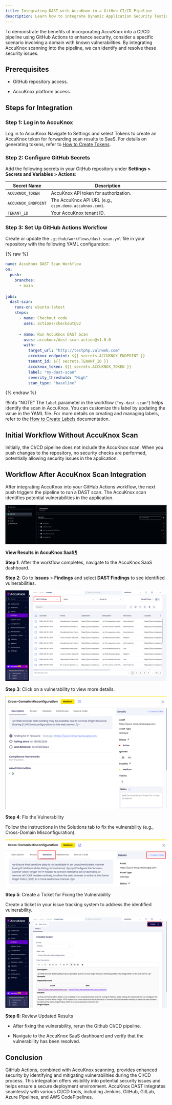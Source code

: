 ```yaml
---
title: Integrating DAST with AccuKnox in a GitHub CI/CD Pipeline
description: Learn how to integrate Dynamic Application Security Testing (DAST) with AccuKnox in a GitHub CI/CD pipeline.
---
```


To demonstrate the benefits of incorporating AccuKnox into a CI/CD pipeline using GitHub Actions to enhance security, consider a specific scenario involving a domain with known vulnerabilities. By integrating AccuKnox scanning into the pipeline, we can identify and resolve these security issues.

## Prerequisites

- GitHub repository access.

- AccuKnox platform access.

## Steps for Integration

### Step 1: Log in to AccuKnox

Log in to AccuKnox Navigate to Settings and select Tokens to create an AccuKnox token for forwarding scan results to SaaS. For details on generating tokens, refer to [How to Create Tokens](https://help.accuknox.com/how-to/how-to-create-tokens/?h=token "https://help.accuknox.com/how-to/how-to-create-tokens/?h=token").

### Step 2: Configure GitHub Secrets

Add the following secrets in your GitHub repository under **Settings > Secrets and Variables > Actions**:

| **Secret Name**      | **Description**                                      |
|-----------------------|------------------------------------------------------|
| `ACCUKNOX_TOKEN`      | AccuKnox API token for authorization.                |
| `ACCUKNOX_ENDPOINT`   | The AccuKnox API URL (e.g., `cspm.demo.accuknox.com`).|
| `TENANT_ID`           | Your AccuKnox tenant ID.                             |


### Step 3: Set Up GitHub Actions Workflow

Create or update the `.github/workflows/dast-scan.yml` file in your repository with the following YAML configuration:

{% raw %}

```yaml
name: AccuKnox DAST Scan Workflow
on:
  push:
    branches:
      - main

jobs:
  dast-scan:
    runs-on: ubuntu-latest
    steps:
      - name: Checkout code
        uses: actions/checkout@v2

      - name: Run AccuKnox DAST Scan
        uses: accuknox/dast-scan-action@v1.0.0
        with:
          target_url: "http://testphp.vulnweb.com"
          accuknox_endpoint: ${{ secrets.ACCUKNOX_ENDPOINT }}
          tenant_id: ${{ secrets.TENANT_ID }}
          accuknox_token: ${{ secrets.ACCUKNOX_TOKEN }}
          label: "my-dast-scan"
          severity_threshold: "High"
          scan_type: "baseline"
```

{% endraw %}

!!!info "NOTE"
    The `label` parameter in the workflow (`"my-dast-scan"`) helps identify the scan in AccuKnox. You can customize this label by updating the value in the YAML file. For more details on creating and managing labels, refer to the [How to Create Labels](https://help.accuknox.com/how-to/how-to-create-labels/) documentation.

## Initial Workflow Without AccuKnox Scan

Initially, the CI/CD pipeline does not include the AccuKnox scan. When you push changes to the repository, no security checks are performed, potentially allowing security issues in the application.

## Workflow After AccuKnox Scan Integration

After integrating AccuKnox into your GitHub Actions workflow, the next push triggers the pipeline to run a DAST scan. The AccuKnox scan identifies potential vulnerabilities in the application.

![image-20241227-133358.png](./images/github-dast/1.png)

**View Results in AccuKnox SaaS**[¶](https://help.accuknox.com/integrations/azure-dast/#view-results-in-accuknox-saas "https://help.accuknox.com/integrations/azure-dast/#view-results-in-accuknox-saas")

**Step 1**: After the workflow completes, navigate to the AccuKnox SaaS dashboard.

**Step 2**: Go to **Issues** > **Findings** and select **DAST Findings** to see identified vulnerabilities.

![image-20240819-081522.png](./images/github-dast/2.png)

**Step 3**: Click on a vulnerability to view more details.

![image-20240819-081628.png](./images/github-dast/3.png)

**Step 4**: Fix the Vulnerability

Follow the instructions in the Solutions tab to fix the vulnerability (e.g., Cross-Domain Misconfiguration).

![image-20240819-082011.png](./images/github-dast/4.png)

**Step 5**: Create a Ticket for Fixing the Vulnerability

Create a ticket in your issue tracking system to address the identified vulnerability.

![image-20240819-082139.png](./images/github-dast/5.png)

**Step 6**: Review Updated Results

- After fixing the vulnerability, rerun the Github CI/CD pipeline.

- Navigate to the AccuKnox SaaS dashboard and verify that the vulnerability has been resolved.

## Conclusion

GitHub Actions, combined with AccuKnox scanning, provides enhanced security by identifying and mitigating vulnerabilities during the CI/CD process. This integration offers visibility into potential security issues and helps ensure a secure deployment environment. AccuKnox DAST integrates seamlessly with various CI/CD tools, including Jenkins, GitHub, GitLab, Azure Pipelines, and AWS CodePipelines.
